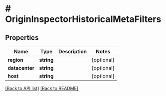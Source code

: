 # # OriginInspectorHistoricalMetaFilters

## Properties

Name | Type | Description | Notes
------------ | ------------- | ------------- | -------------
**region** | **string** |  | [optional] 
**datacenter** | **string** |  | [optional] 
**host** | **string** |  | [optional] 


[[Back to API list]](../../README.md#endpoints) [[Back to README]](../../README.md)

